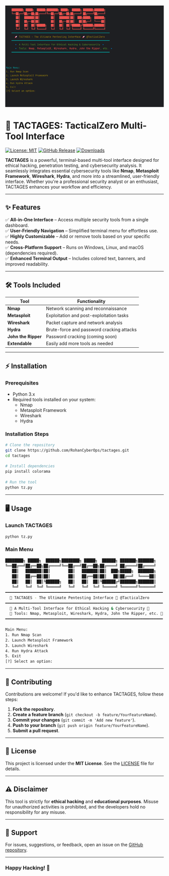 ![TACTAGES](assets/image.png)

# 🚀 TACTAGES: TacticalZero Multi-Tool Interface

 
[![License: MIT](https://img.shields.io/badge/License-MIT-blue.svg)](https://opensource.org/licenses/MIT)  [![GitHub Release](https://img.shields.io/github/release/RohanCyberOps/tactages.svg)](https://github.com/RohanCyberOps/tactages/releases)  [![Downloads](https://img.shields.io/sourceforge/dm/tactages.svg)](https://sourceforge.net/projects/tactages/)  

**TACTAGES** is a powerful, terminal-based multi-tool interface designed for ethical hacking, penetration testing, and cybersecurity analysis. It seamlessly integrates essential cybersecurity tools like **Nmap**, **Metasploit Framework**, **Wireshark**, **Hydra**, and more into a streamlined, user-friendly interface. Whether you're a professional security analyst or an enthusiast, TACTAGES enhances your workflow and efficiency.

---

## ✨ Features

✅ **All-in-One Interface** – Access multiple security tools from a single dashboard.  
✅ **User-Friendly Navigation** – Simplified terminal menu for effortless use.  
✅ **Highly Customizable** – Add or remove tools based on your specific needs.  
✅ **Cross-Platform Support** – Runs on Windows, Linux, and macOS (dependencies required).  
✅ **Enhanced Terminal Output** – Includes colored text, banners, and improved readability.  

---

## 🛠️ Tools Included

| Tool                 | Functionality                                  |
|----------------------|----------------------------------------------|
| **Nmap**            | Network scanning and reconnaissance          |
| **Metasploit**      | Exploitation and post-exploitation tasks     |
| **Wireshark**       | Packet capture and network analysis         |
| **Hydra**           | Brute-force and password cracking attacks   |
| **John the Ripper** | Password cracking (coming soon)             |
| **Extendable**      | Easily add more tools as needed             |

---

## ⚡ Installation

### Prerequisites
- Python 3.x
- Required tools installed on your system:
  - Nmap
  - Metasploit Framework
  - Wireshark
  - Hydra

### Installation Steps
```bash
# Clone the repository
git clone https://github.com/RohanCyberOps/tactages.git
cd tactages

# Install dependencies
pip install colorama

# Run the tool
python tz.py
```

---

## 🖥️ Usage

### Launch TACTAGES
```bash
python tz.py
```

### Main Menu
```bash
████████╗ █████╗  ██████╗████████╗ █████╗  ██████╗ ███████╗███████╗
╚══██╔══╝██╔══██╗██╔════╝╚══██╔══╝██╔══██╗██╔════╝ ██╔════╝██╔════╝
   ██║   ███████║██║        ██║   ███████║██║  ███╗█████╗  ███████╗
   ██║   ██╔══██║██║        ██║   ██╔══██║██║   ██║██╔══╝  ╚════██║
   ██║   ██║  ██║╚██████╗   ██║   ██║  ██║╚██████╔╝███████╗███████║
   ╚═╝   ╚═╝  ╚═╝ ╚═════╝   ╚═╝   ╚═╝  ╚═╝ ╚═════╝ ╚══════╝╚══════╝
━━━━━━━━━━━━━━━━━━━━━━━━━━━━━━━━━━━━━━━━━━━━━━━━━━━━━━━━━━━━━━━━━━━━━━
  🚀 TACTAGES - The Ultimate Pentesting Interface 🚀 @TacticalZero
━━━━━━━━━━━━━━━━━━━━━━━━━━━━━━━━━━━━━━━━━━━━━━━━━━━━━━━━━━━━━━━━━━━━━━
  🔹 A Multi-Tool Interface for Ethical Hacking & Cybersecurity 🔹
  🔹 Tools: Nmap, Metasploit, Wireshark, Hydra, John the Ripper, etc. 🔹
━━━━━━━━━━━━━━━━━━━━━━━━━━━━━━━━━━━━━━━━━━━━━━━━━━━━━━━━━━━━━━━━━━━━━━

Main Menu:
1. Run Nmap Scan
2. Launch Metasploit Framework
3. Launch Wireshark
4. Run Hydra Attack
5. Exit
[?] Select an option:
```

---

## 🤝 Contributing

Contributions are welcome! If you'd like to enhance TACTAGES, follow these steps:
1. **Fork the repository**.
2. **Create a feature branch** (`git checkout -b feature/YourFeatureName`).
3. **Commit your changes** (`git commit -m 'Add new feature'`).
4. **Push to your branch** (`git push origin feature/YourFeatureName`).
5. **Submit a pull request**.

---

## 📜 License

This project is licensed under the **MIT License**. See the [LICENSE](LICENSE) file for details.

---

## ⚠️ Disclaimer

This tool is strictly for **ethical hacking** and **educational purposes**. Misuse for unauthorized activities is prohibited, and the developers hold no responsibility for any misuse.

---

## 💬 Support

For issues, suggestions, or feedback, open an issue on the [GitHub repository](https://github.com/RohanCyberOps/tactages/issues).

---

### **Happy Hacking!** 🚀

